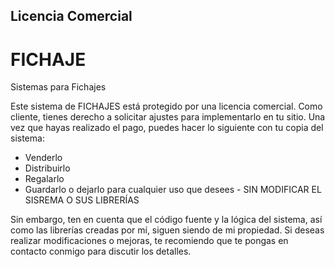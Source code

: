 ## Licencia Comercial

# FICHAJE
Sistemas para Fichajes

   Este sistema de FICHAJES está protegido por una licencia comercial. Como cliente, tienes derecho a solicitar ajustes para implementarlo en tu sitio. Una vez que hayas realizado el pago, puedes hacer lo siguiente con tu copia del sistema:
   
   - Venderlo
   - Distribuirlo
   - Regalarlo
   - Guardarlo o dejarlo para cualquier uso que desees - SIN MODIFICAR EL SISREMA O SUS LIBRERÍAS
   
   Sin embargo, ten en cuenta que el código fuente y la lógica del sistema, así como las librerías creadas por mí, siguen siendo de mi propiedad. Si deseas realizar modificaciones o mejoras, te recomiendo que te pongas en contacto conmigo para discutir los detalles.

